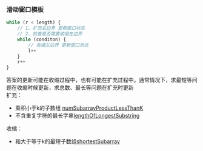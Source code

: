 ### 滑动窗口模板
```typescript
while (r < length) {
    // 1、扩充右边界 更新窗口状态
    // 2、检查是否需要收缩左边界
    while (conditon) {
        // 收缩左边界 更新窗口状态
        l++
    }
    r++
}
```
答案的更新可能在收缩过程中，也有可能在扩充过程中。通常情况下，求最短等问题在收缩时候更新，求总数、最长等问题在扩充时更新  
扩充： 
+ 乘积小于k的子数组 [numSubarrayProductLessThanK](array/double-point.ts)
+ 不含重复字符的最长字串[lengthOfLongestSubstring](string/double-point.ts)

收缩：
+ 和大于等于k的最短子数组[shortestSubarray](array/double-point.ts)
